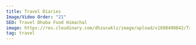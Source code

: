 ```yaml
---
title: Travel Diaries
Image/Video Order: "21"
SEO: Travel Dhaba Food Himachal
image: https://res.cloudinary.com/dhzucwklz/image/upload/v1698490842/Travel/_SBS5915_ifk6va.jpg
tag: travel
---
```


